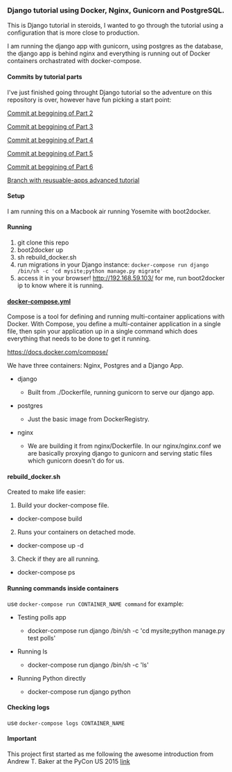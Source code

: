 ### Django tutorial using Docker, Nginx, Gunicorn and PostgreSQL.

This is Django tutorial in steroids, I wanted to go through the tutorial using a configuration that is more close to production.

I am running the django app with gunicorn, using postgres as the database, the django app is behind nginx and everything is running out of Docker containers orchastrated with docker-compose.

#### Commits by tutorial parts

I've just finished going throught Django tutorial so the adventure on this repository is over, however have fun picking a start point:

[Commit at beggining of Part 2](https://github.com/andrecp/django-tutorial-docker-nginx-postgres/commit/24def5c2e962e74fd41132fb8caef5ef5d9a92f5)

[Commit at beggining of Part 3](https://github.com/andrecp/django-tutorial-docker-nginx-postgres/commit/3a9bb28648f7fe84675fba6e50c36968d5e22cf5)

[Commit at beggining of Part 4](https://github.com/andrecp/django-tutorial-docker-nginx-postgres/commit/fda3c34191574867cd07b8c5006f7d1ff6188f52)

[Commit at beggining of Part 5](https://github.com/andrecp/django-tutorial-docker-nginx-postgres/commit/186309a739908cd2b498aad540c95acf41230f93)

[Commit at beggining of Part 6](https://github.com/andrecp/django-tutorial-docker-nginx-postgres/commit/d8888f803a36ff862fc84faae87b34b726610f06)

[Branch with reusuable-apps advanced tutorial](https://github.com/andrecp/django-tutorial-docker-nginx-postgres/tree/reusable-apps)

#### Setup
I am running this on a Macbook air running Yosemite with boot2docker.

#### Running
1. git clone this repo
2. boot2docker up
3. sh rebuild_docker.sh
4. run migrations in your Django instance: ```docker-compose run django /bin/sh -c 'cd mysite;python manage.py migrate'```
5. access it in your browser! http://192.168.59.103/ for me, run boot2docker ip to know where it is running.

#### [docker-compose.yml](https://github.com/andrecp/django-tutorial-docker-nginx-postgres/blob/master/docker-compose.yml)
Compose is a tool for defining and running multi-container applications with Docker. With Compose, you define a multi-container application in a single file, then spin your application up in a single command which does everything that needs to be done to get it running.

https://docs.docker.com/compose/

We have three containers: Nginx, Postgres and a Django App.

* django

  - Built from ./Dockerfile, running gunicorn to serve our django app.

* postgres
    - Just the basic image from DockerRegistry.

* nginx
    - We are building it from nginx/Dockerfile. In our nginx/nginx.conf we are basically proxying django to gunicorn and serving static files which gunicorn doesn't do for us.

#### rebuild_docker.sh
Created to make life easier:

1. Build your docker-compose file.
  - docker-compose build

2. Runs your containers on detached mode.
  - docker-compose up -d

3. Check if they are all running.
  - docker-compose ps

#### Running commands inside containers
use ```docker-compose run CONTAINER_NAME command``` for example:

* Testing polls app
  - docker-compose run django /bin/sh -c 'cd mysite;python manage.py test polls'

* Running ls
  - docker-compose run django /bin/sh -c 'ls'

* Running Python directly
  - docker-compose run django python

#### Checking logs
use ```docker-compose logs CONTAINER_NAME```

#### Important
This project first started as me following the awesome introduction from Andrew T. Baker at the PyCon US 2015 [link](http://docker.atbaker.me/)


